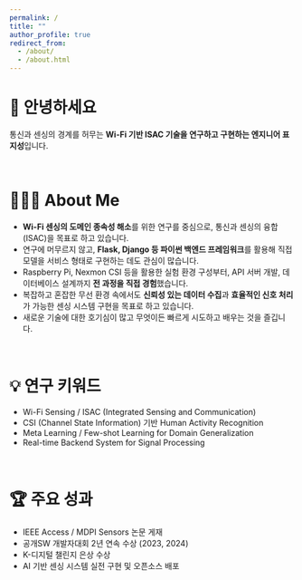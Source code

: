 ```yaml
---
permalink: /
title: ""
author_profile: true
redirect_from: 
  - /about/
  - /about.html
---
```


👋 안녕하세요 
======
통신과 센싱의 경계를 허무는 **Wi-Fi 기반 ISAC 기술을 연구하고 구현하는 엔지니어 표지성**입니다. 

<br>
 
🧑🏻‍💻 About Me
======
- **Wi-Fi 센싱의 도메인 종속성 해소**를 위한 연구를 중심으로, 통신과 센싱의 융합(ISAC)을 목표로 하고 있습니다.  
- 연구에 머무르지 않고, **Flask, Django 등 파이썬 백엔드 프레임워크**를 활용해 직접 모델을 서비스 형태로 구현하는 데도 관심이 많습니다.  
- Raspberry Pi, Nexmon CSI 등을 활용한 실험 환경 구성부터, API 서버 개발, 데이터베이스 설계까지 **전 과정을 직접 경험**했습니다.  
- 복잡하고 혼잡한 무선 환경 속에서도 **신뢰성 있는 데이터 수집**과 **효율적인 신호 처리**가 가능한 센싱 시스템 구현을 목표로 하고 있습니다.
- 새로운 기술에 대한 호기심이 많고 무엇이든 빠르게 시도하고 배우는 것을 즐깁니다.  

<br>

💡 연구 키워드
======
- Wi-Fi Sensing / ISAC (Integrated Sensing and Communication)  
- CSI (Channel State Information) 기반 Human Activity Recognition  
- Meta Learning / Few-shot Learning for Domain Generalization
- Real-time Backend System for Signal Processing  

<br>

🏆 주요 성과
======
- IEEE Access / MDPI Sensors 논문 게재
- 공개SW 개발자대회 2년 연속 수상 (2023, 2024)
- K-디지털 챌린지 은상 수상
- AI 기반 센싱 시스템 실전 구현 및 오픈소스 배포